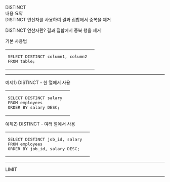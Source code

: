 DISTINCT<br/>
내용 요약<br/>
DISTINCT 연산자를 사용하여 결과 집합에서 중복을 제거

DISTINCT 연산자란?
결과 집합에서 중복 행을 제거

기본 사용법<br/>
<table>
<td>
<pre lang="sql">
SELECT DISTINCT column1, column2
FROM table;
</pre>
</td>
<td>

</td>
</table>

<hr/>
예제1) DISTINCT - 한 열에서 사용<br/>
<table>
<td>
<pre lang="sql">
SELECT DISTINCT salary
FROM employees
ORDER BY salary DESC;
</pre>
</td>
<td>
  
</td>
</table>

예제2) DISTINCT - 여러 열에서 사용<br/>
<table>
<td>
<pre lang="sql">
SELECT DISTINCT job_id, salary
FROM employees
ORDER BY job_id, salary DESC;
</pre>
</td>
<td>
  
</td>
</table>

<hr/>

LIMIT

<hr/>
